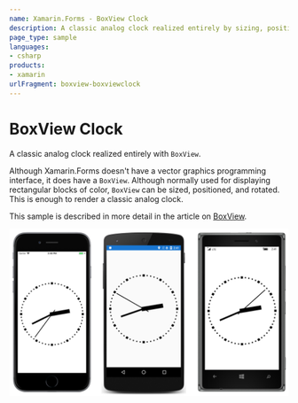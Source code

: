 ```yaml
---
name: Xamarin.Forms - BoxView Clock
description: A classic analog clock realized entirely by sizing, positioning, and rotating BoxViews
page_type: sample
languages:
- csharp
products:
- xamarin
urlFragment: boxview-boxviewclock
---
```

# BoxView Clock

A classic analog clock realized entirely with `BoxView`.

Although Xamarin.Forms doesn't have a vector graphics programming interface, it does have a `BoxView`. Although normally used for displaying rectangular blocks of color, `BoxView` can be sized, positioned, and rotated. This is enough to render a classic analog clock.

This sample is described in more detail in the article on [BoxView](/guides/xamarin-forms/user-interface/boxview/).

![BoxView Clock application screenshot](Screenshots/01Triple.png "BoxView Clock application screenshot")

